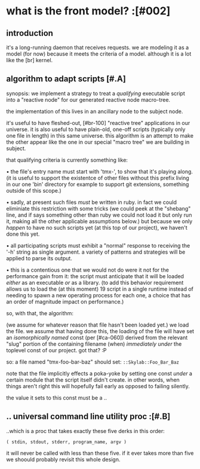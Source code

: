 # what is the front model? :[#002]

## introduction

it's a long-running daemon that receives requests. we are modeling it as
a model (for now) because it meets the criteria of a model. although it
is a lot like the [br] kernel.




## algorithm to adapt scripts [#.A]

synopsis: we implement a strategy to treat a *qualifying*
executable script into a "reactive node" for our generated reactive
node macro-tree.

the implementation of this lives in an ancillary node to the subject node.

it's useful to have fleshed-out, [#br-100] "reactive tree" applications
in our universe. it is also useful to have plain-old, one-off scripts
(typically only one file in length) in this same universe. this
algorithm is an attempt to make the other appear like the one in our
special "macro tree" we are building in subject.

that qualifying criteria is currently something like:

  • the file's entry name must start with 'tmx-', to show that it's
    playing along. (it is useful to support the existentce of other
    files without this prefix living in our one 'bin' directory for
    example to support git extensions, something outside of this scope.)

  • sadly, at present such files *must* be written in ruby. in fact
    we could eliminiate this restriction with some tricks (we could peek
    at the "shebang" line, and if says something other than ruby we could
    not load it but only run it, making all the other applicable
    assumptions below.) but because we only *happen* to have no such
    scripts yet (at this top of our project), we haven't done this yet.

  • all participating scripts must exhibit a "normal" response to
    receiving the '-h' string as single argument. a variety of patterns
    and strategies will be applied to parse its output.

  • this is a contentious one that we would not do were it not for the
    performance gain from it: the script must anticipate that it will be
    loaded *either* as an executable *or* as a library. (to add this
    behavior requirement allows us to load the (at this moment) 19
    script in a single runtime instead of needing to spawn a new
    operating process for each one, a choice that has an order of
    magnitude impact on performance.)

so, with that, the algorithm:

(we assume for whatever reason that file hasn't been loaded yet.)
we load the file.
we assume that having done this, the loading of the file will have set
an *isomorphically named* const (per [#ca-060]) derived from the relevant
"slug" portion of the containing filename (when) *immediately under* the
toplevel const of our project. got that? :P

  so: a file named "tmx-foo-bar-baz"
  should set: `::Skylab::Foo_Bar_Baz`

note that the file implicitly effects a poka-yoke by setting one const
*under* a certain module that the script itself didn't create. in other
words, when things aren't right this will hopefully fail early as
opposed to failing silently.

the value it sets to this const must be a ..




## .. universal command line utility proc :[#.B]

..which is a proc that takes exactly these five derks in this order:

    ( stdin, stdout, stderr, program_name, argv )

it will never be called with less than these five. if it ever takes
more than five we shoould probably revisit this whole design.
